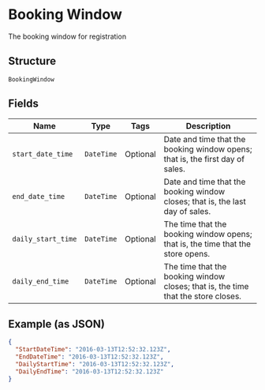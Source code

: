 
# Booking Window

The booking window for registration

## Structure

`BookingWindow`

## Fields

| Name | Type | Tags | Description |
|  --- | --- | --- | --- |
| `start_date_time` | `DateTime` | Optional | Date and time that the booking window opens; that is, the first day of sales. |
| `end_date_time` | `DateTime` | Optional | Date and time that the booking window closes; that is, the last day of sales. |
| `daily_start_time` | `DateTime` | Optional | The time that the booking window opens; that is, the time that the store opens. |
| `daily_end_time` | `DateTime` | Optional | The time that the booking window closes; that is, the time that the store closes. |

## Example (as JSON)

```json
{
  "StartDateTime": "2016-03-13T12:52:32.123Z",
  "EndDateTime": "2016-03-13T12:52:32.123Z",
  "DailyStartTime": "2016-03-13T12:52:32.123Z",
  "DailyEndTime": "2016-03-13T12:52:32.123Z"
}
```

